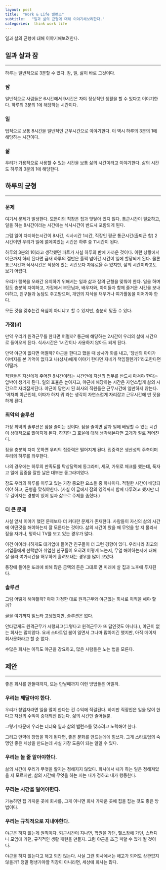 ```yaml
---
layout: post
title:  "Work & Life 밸런스"
subtitle:   "일과 삶의 균형에 대해 이야기해보려한다."
categories:  think work life 
---
```


일과 삶의 균형에 대해 이야기해보려한다.

## 일과 살과 잠
---

하루는 일반적으로 3분할 수 있다. 잠, 일, 삶이 바로 그것이다.

### 잠

일반적으로 사람들은 6시간에서 9시간은 자야 정상적인 생활을 할 수 있다고 이야기한다. 하루의 3분의 1에 해당하는 시간이다.

### 일

법적으로 보통 8시간을 일반적인 근무시간으로 이야기한다. 이 역시 하루의 3분의 1에 해당하는 시간이다.

### 삶

우리가 가용적으로 사용할 수 있는 시간을 보통 삶의 시간이라고 이야기한다. 삶의 시간도 하루의 3분의 1에 해당한다.

## 하루의 균형
---

### 문제

여기서 문제가 발생한다. 모든이의 직장은 집과 맞닿아 있지 않다. 통근시간이 필요하고, 일을 하는 8시간이라는 시간에는 식사시간이 반드시 포함되게 된다.

그럼 일이 차지하는시간이 8시간, 식사시간 1시간, 직장인 평균 통근시간(출퇴근 합) 2시간이면 우리가 일에 얽메여있는 시간은 하루 중 11시간이 된다.

하루의 3분의 1이라고 생각했던 파트가 사실 하루의 반에 가까운 것이다. 이런 상황에서 야근까지 하레 된다면 금새 하루의 절반은 훌쩍 넘어간 시간이 일에 할당되게 된다. 물론 통근시간과 식사시간은 직장에 있는 시간보다 자유로울 수 있지만, 삶의 시간이라고도 보기 어렵다.

우리가 행복을 오래간 유지하기 위해서는 일과 삶과 잠의 균형을 맞춰야 한다. 일을 하며 잠도 충분히 자야하고, 가정에서 부모님과, 배우자와, 아이들과 함께 즐거운 시간을 보내야하고, 친구들과 농담도 주고받으며, 개인의 지식을 채우거나 여가활동을 이어가야 한다.

모든 것을 갖추는건 욕심이 아니냐고 할 수 있지만, 충분히 맞출 수 있다.

### 가정(if)

만약 우리가 원격근무를 한다면 어떨까? 통근에 해당하는 2시간이 우리의 삶에 시간으로 들어오게 된다. 식사시간은 1시간이나 사용하지 않아도 되게 된다.

만약 야근이 없다면 어떨까? 야근을 한다고 했을 때 상사가 화를 내고, '당신의 아이가 아버지를 본 기억이 없다고 나(상사)에게 이야기 한다면 자네가 책임질텐가?'라고한다면 어떨까. 

직원들은 자신에게 주어진 8시간이라는 시간안에 자신의 업무를 반드시 마쳐야 한다는 압박이 생기게 된다. 일의 효율은 높아지고, 야근에 해당하는 시간은 자연스럽게 삶의 시간으로 자리잡게된다. 야근이 당연시 된 회사의 직원들은 근무시간에 일만하지 않는다. '어차피 야근인데, 이따가 하지 뭐'라는 생각이 자연스럽게 자리잡고 근무시간에 딴 짓을 하게 된다.

### 최악의 솔루션

가장 최악의 솔루션은 잠을 줄이는 것이다. 잠을 줄이면 삶과 일에 배당할 수 있는 시간이 상대적으로 많아지게 된다. 하지만 그 효율에 대해 생각해본다면 고개가 절로 저어진다.

잠을 충분히 자지 못하면 우리의 집중력은 떨어지게 된다. 집중력은 생산성의 주축이며 우리의 하루를 좌우한다. 

나의 경우에는 하루의 만족도를 탁상달력에 동그라미, 세모, 가위로 체크를 했는데, 푹자고 일에 집중을 잘한 날은 대부분 동그라미였다.

잠도 우리의 하루를 이루고 있는 가장 중요한 요소들 중 하나이다. 적절한 시간이 배당되어야 하고, 균형을 맞춰야한다. (사실 이 글에서 잠의 영역까지 함께 다루려고 했지만 너무 길어지는 경향이 있어 일과 삶으로 주제를 좁혔다.)

### 더 큰 문제

사실 앞서 이야기 했던 문제보다 더 커다란 문제가 존재한다. 사람들이 자신의 삶의 시간에 어떤것을 해야하는지 잘 모른다는 것이다. 삶의 시간이 왔을 때 무엇을 할 지 몰라서 잠을 자거나, 멍하니 TV를 보고 있는 경우가 많다.

이건 아이러니하게도 대기업에 들어간 친구들이 더 그런 경향이 있다. 우리나라 최고의 기업들에게 선택받아 취업한 친구들이 오히려 어떻게 노는지, 무얼 해야하는지에 대해 잘 몰라 여가시간을 허무하게 흘려보내는 경우를 많이 보았다.

통장에 들어온 또래에 비해 많은 금액의 돈은 그대로 먼 미래에 살 집과 노후에 투자된다.

### 솔루션

그럼 어떻게 해야할까? 아까 가정한 대로 원격근무와 야근없는 회사로 이직을 해야 할까?

글을 여기까지 읽느라 고생했지만, 솔루션은 없다.

안타깝게도 원격근무가 시행되고(그렇다고 원격근무가 또 답인것도 아니다.), 야근이 없는 회사는 많지않다. 요새 스타트업 붐이 일면서 그나마 많아지긴 했지만, 아직 메이저 회사문화라고 할 순 없다.

수많은 회사는 아직도 야근을 강요하고, 많은 사람들은 노는 법을 모른다.

## 제안
---

좋은 회사를 만들때까지, 또는 만날때까지 이런 방법들은 어떨까.

### 우리는 깨달아야 한다. 

우리가 창업자라면 일을 많이 한다는 건 수익에 직결된다. 하지만 직장인은 일을 많이 한다고 자신의 수익이 증대되진 않는다. 삶의 시간만 줄어들뿐.

그렇기 때문에 우리는 더더욱 일과 삶의 밸런스를 맞추려고 노력해야 한다. 

그리고 만약에 창업을 하게 된다면, 좋은 문화를 만드는데에 힘쓰자. 그게 스타트업의 숙명인 좋은 세상을 만드는데 사실 가장 도움이 되는 일일 수 있다.

### 우리는 놀 줄 알아야한다. 

삶의 시간에 우리가 무엇을 할지는 정해지지 않았다. 회사에서 내가 하는 일은 정해져있을 지 모르지만, 삶의 시간에 무엇을 하는 지는 내가 정하고 내가 행동한다.

### 우리는 시간을 벌어야한다.

가능하면 집 가까운 곳에 회사를, 그게 아니면 회사 가까운 곳에 집을 잡는 것도 좋은 방법이다.

### 우리는 규칙적으로 지내야한다.

야근은 하지 않는게 원칙이다. 퇴근시간이 지나면, 학원을 가던, 헬스장에 가던, 스터디나 모임에 가던, 규칙적인 생활 패턴을 만들자. 그럼 야근을 조금 피할 수 있게 될 것이다.

야근을 하지 않는다고 해고 되진 않는다. 사실 그런 회사에서는 해고가 되어도 상관없지 않을까? 정말 평생가야할 직장이 아니라면, 세상에 회사는 많다.




